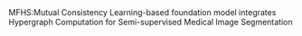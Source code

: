 
## <div align="center">
MFHS:Mutual Consistency Learning-based foundation model integrates Hypergraph Computation for Semi-supervised Medical Image Segmentation
</div>
